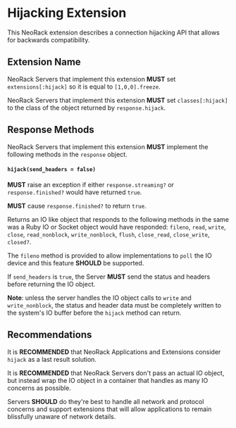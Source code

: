 # Hijacking Extension

This NeoRack extension describes a connection hijacking API that allows for backwards compatibility.

## Extension Name

NeoRack Servers that implement this extension **MUST** set `extensions[:hijack]` so it is equal to `[1,0,0].freeze`.

NeoRack Servers that implement this extension **MUST** set `classes[:hijack]` to the class of the object returned by `response.hijack`.

## Response Methods

NeoRack Servers that implement this extension **MUST** implement the following methods in the `response` object.

#### `hijack(send_headers = false)`

**MUST** raise an exception if either `response.streaming?` or `response.finished?` would have returned `true`.

**MUST** cause `response.finished?` to return `true`.

Returns an IO like object that responds to the following methods in the same was a Ruby IO or Socket object would have responded: `fileno`, `read`, `write`, `close`, `read_nonblock`, `write_nonblock`, `flush`, `close_read`, `close_write`, `closed?`.

The `fileno` method is provided to allow implementations to `poll` the IO device and this feature **SHOULD** be supported.

If `send_headers` is `true`, the Server **MUST** send the status and headers before returning the IO object.

**Note**: unless the server handles the IO object calls to `write` and `write_nonblock`, the status and header data must be completely written to the system's IO buffer before the `hijack` method can return.

## Recommendations

It is **RECOMMENDED** that NeoRack Applications and Extensions consider `hijack` as a last result solution.

It is **RECOMMENDED** that NeoRack Servers don't pass an actual IO object, but instead wrap the IO object in a container that handles as many IO concerns as possible.

Servers **SHOULD** do they're best to handle all network and protocol concerns and support extensions that will allow applications to remain blissfully unaware of network details.
